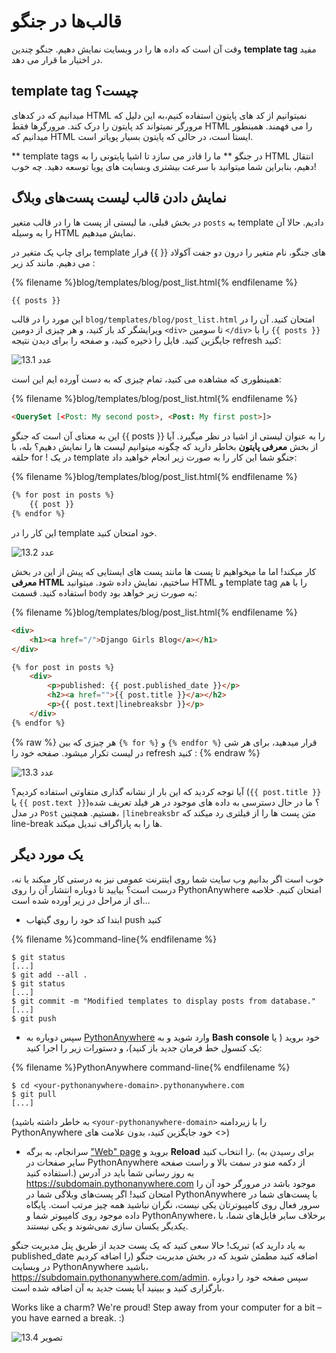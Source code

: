 # قالب‌ها در جنگو

وقت آن است که داده ها را در وبسایت نمایش دهیم. جنگو چندین **template tag** مفید در اختیار ما قرار می دهد.

## template tag چیست؟

میدانیم که در کدهای HTML نمیتوانیم از کد های پایتون استفاده کنیم،به این دلیل که مرورگر نمیتواند کد پایتون را درک کند. مرورگرها فقط HTML را می فهمند. همینطور میدانیم که HTML ایستا است، در حالی که پایتون بسیار پویاتر است.

** template tags در جنگو ** ما را قادر می سازد تا اشیا پایتونی را به HTML انتقال دهیم، بنابراین شما میتوانید با سرعت بیشتری وبسایت های پویا توسعه دهید. چه خوب!

## نمایش دادن قالب لیست پست‌های وبلاگ

در بخش قبلی، ما لیستی از پست ها را در قالب متغیر `posts` به template دادیم. حالا آن را به وسیله HTML نمایش میدهیم.

برای چاپ یک متغیر در template های جنگو، نام متغیر را درون دو جفت آکولاد {{ }} قرار می دهیم. مانند کد زیر :

{% filename %}blog/templates/blog/post_list.html{% endfilename %}

```html
{{ posts }}
```

این مورد را در قالب `blog/templates/blog/post_list.html` امتحان کنید. آن را در ویرایشگر کد باز کنید، و هر چیزی از دومین `<div>` تا سومین `</div>` را با `{{ posts }}` جایگزین کنید. فایل را ذخیره کنید، و صفحه را برای دیدن نتیجه refresh کنید:

![عدد 13.1](images/step1.png)

همینطوری که مشاهده می کنید، تمام چیزی که به دست آورده ایم این است:

{% filename %}blog/templates/blog/post_list.html{% endfilename %}

```html
<QuerySet [<Post: My second post>, <Post: My first post>]>
```

این به معنای آن است که جنگو {{ posts }} را به عنوان لیستی از اشیا در نظر میگیرد. آیا از بخش **معرفی پایتون** بخاطر دارید که چگونه میتوانیم لیست ها را نمایش دهیم؟ بله، با حلقه for ! در یک template جنگو شما این کار را به صورت زیر انجام خواهید داد:

{% filename %}blog/templates/blog/post_list.html{% endfilename %}

```html
{% for post in posts %}
    {{ post }}
{% endfor %}
```

این کار را در template خود امتحان کنید.

![عدد 13.2](images/step2.png)

کار میکند! اما ما میخواهیم تا پست ها مانند پست های ایستایی که پیش از این در بخش **معرفی HTML** ساختیم، نمایش داده شود. میتوانید HTML و template tag را با هم استفاده کنید. قسمت `body` به صورت زیر خواهد بود:

{% filename %}blog/templates/blog/post_list.html{% endfilename %}

```html
<div>
    <h1><a href="/">Django Girls Blog</a></h1>
</div>

{% for post in posts %}
    <div>
        <p>published: {{ post.published_date }}</p>
        <h2><a href="">{{ post.title }}</a></h2>
        <p>{{ post.text|linebreaksbr }}</p>
    </div>
{% endfor %}
```

{% raw %} هر چیزی که بین `{% for %}` و `{% endfor %}` قرار میدهید، برای هر شی در لیست تکرار میشود. صفحه خود را refresh کنید : {% endraw %}

![عدد 13.3](images/step3.png)

آیا توجه کردید که این بار از نشانه گذاری متفاوتی استفاده کردیم؟ (`{{ post.title }}` یا `{{ post.text }}`)؟ ما در حال دسترسی به داده های موجود در هر فیلد تعریف شده در مدل `Post` هستیم. همچنین، `|linebreaksbr` متن پست ها را از فیلتری رد میکند که line-break ها را به پاراگراف تبدیل میکند.

## یک مورد دیگر

خوب است اگر بدانیم وب سایت شما روی اینترنت عمومی نیز به درستی کار میکند یا نه، درست است؟ بیایید تا دوباره انتشار آن را روی PythonAnywhere امتحان کنیم. خلاصه ای از مراحل در زیر آورده شده است…

* ابتدا کد خود را روی گیتهاب push کنید

{% filename %}command-line{% endfilename %}

    $ git status
    [...]
    $ git add --all .
    $ git status
    [...]
    $ git commit -m "Modified templates to display posts from database."
    [...]
    $ git push
    

* سپس دوباره به [PythonAnywhere](https://www.pythonanywhere.com/consoles/) وارد شوید و به **Bash console** خود بروید ( یا یک کنسول خط فرمان جدید باز کنید)، و دستورات زیر را اجرا کنید:

{% filename %}PythonAnywhere command-line{% endfilename %}

    $ cd <your-pythonanywhere-domain>.pythonanywhere.com
    $ git pull
    [...]
    

(به خاطر داشته باشید `<your-pythonanywhere-domain>` را با زیردامنه PythonAnywhere خود جایگزین کنید، بدون علامت های <>)

* سرانجام، به برگه ["Web" page](https://www.pythonanywhere.com/web_app_setup/) بروید و **Reload** را انتخاب کنید. (برای رسیدن به سایر صفحات در PythonAnywhere از دکمه منو در سمت بالا و راست صفحه استفاده کنید.) به روز رسانی شما باید در آدرس https://subdomain.pythonanywhere.com موجود باشد در مرورگر خود آن را امتحان کنید! اگر پست‌های وبلاگی شما در PythonAnywhere با پست‌های شما در سرور فعال روی کامپیوترتان یکی نیست، نگران نباشید همه چیز مرتب است. پایگاه داده موجود روی کامپیوتر شما و PythonAnywhere، برخلاف سایر فایل‌های شما، با یکدیگر یکسان سازی نمی‌شوند و یکی نیستند.

تبریک! حالا سعی کنید که یک پست جدید از طریق پنل مدیریت جنگو (به یاد دارید که published_date را اضافه کردیم) اضافه کنید مطمئن شوید که در بخش مدیریت جنگو در وبسایت PythonAnywhere باشید، https://subdomain.pythonanywhere.com/admin. سپس صفحه خود را دوباره بارگزاری کنید و ببینید آیا پست جدید به آن اضافه شده است.

Works like a charm? We're proud! Step away from your computer for a bit – you have earned a break. :)

![تصویر 13.4](images/donut.png)